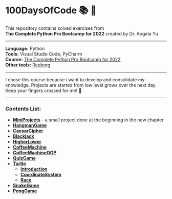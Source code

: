 # 100DaysOfCode :books: :raising_hand:
This repository contains solved exercises from  
__The Complete Python Pro Bootcamp for 2022__ created by Dr. Angela Yu
***  
__Language:__ Python  
__Tools:__ Visual Studio Code, PyCharm     
__Course:__ [The Complete Python Pro Bootcamp for 2022](https://www.udemy.com/course/100-days-of-code/)   
__Other tools:__ [Reeborg](https://reeborg.ca/index_en.html)
***
I chose this course because i want to develop and consolidate my knowledge. Projects are started from low level grows over the next day. Keep your fingers crossed for me! :crossed_fingers:	
***
### Contents List:
* [__MiniProjects__](https://github.com/jkrotoszynska/100DaysOfCode/tree/main/MiniProjects) - a small project done at the beginning in the new chapter
* [__HangmanGame__](https://github.com/jkrotoszynska/100DaysOfCode/tree/main/HangmanGame)
* [__CaesarCipher__](https://github.com/jkrotoszynska/100DaysOfCode/tree/main/CaesarCipher)
* [__Blackjack__](https://github.com/jkrotoszynska/100DaysOfCode/tree/main/Blackjack)
* [__HigherLower__](https://github.com/jkrotoszynska/100DaysOfCode/tree/main/HigherLower)
* [__CoffeeMachine__](https://github.com/jkrotoszynska/100DaysOfCode/tree/main/CoffeeMachine)
* [__CoffeeMachineOOP__](https://github.com/jkrotoszynska/100DaysOfCode/tree/main/CoffeeMachineOOP)
* [__QuizGame__](https://github.com/jkrotoszynska/100DaysOfCode/tree/main/QuizGame)
* [__Turtle__](https://github.com/jkrotoszynska/100DaysOfCode/tree/main/Turtle)
  * [__Introduction__](https://github.com/jkrotoszynska/100DaysOfCode/tree/main/Turtle/Introduction)
  * [__CoordinateSystem__](https://github.com/jkrotoszynska/100DaysOfCode/tree/main/Turtle/CoordinateSystem)
  * [__Race__](https://github.com/jkrotoszynska/100DaysOfCode/tree/main/Turtle/Race)
* [__SnakeGame__](https://github.com/jkrotoszynska/100DaysOfCode/tree/main/SnakeGame)
* [__PongGame__](https://github.com/jkrotoszynska/100DaysOfCode/tree/main/PongGame)

